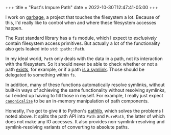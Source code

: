 +++
title = "Rust's Impure Path"
date = 2022-10-30T12:47:41-05:00
+++

I work on [garbage], a project that touches the filesystem a lot. Because of
this, I'd really like to control when and where these filesystem accesses
happen.

[garbage]: https://git.sr.ht/~mzhang/garbage

The Rust standard library has a `fs` module, which I expect to _exclusively_
contain filesystem access primitives. But actually a lot of the functionality
also gets leaked into `std::path::Path`.

In my ideal world, `Path` only deals with the data in a path, not its
interaction with the filesystem. So it should never be able to check whether or
not a path [exists], for example, or if a path [is a symlink][is_symlink]. Those
should be delegated to something within `fs`.

[exists]: https://doc.rust-lang.org/stable/std/path/struct.Path.html#method.exists
[is_symlink]: https://doc.rust-lang.org/stable/std/path/struct.Path.html#method.is_symlink

In addition, many of these functions automatically resolve symlinks, without
built-in ways of achieving the same functionality without resolving symlinks, so
I ended up having to fill those in myself. For example, I really just expect
[`canonicalize`] to be an in-memory manipulation of path components.

[`canonicalize`]: https://doc.rust-lang.org/stable/std/path/struct.Path.html#method.canonicalize

Honestly, I've got to give it to Python's [pathlib], which solves the problems I
noted above. It splits the path API into `Path` and `PurePath`, the latter of
which does not make any IO accesses. It also provides non-symlink-resolving and
symlink-resolving variants of converting to absolute paths.

[pathlib]: https://docs.python.org/3/library/pathlib.html
